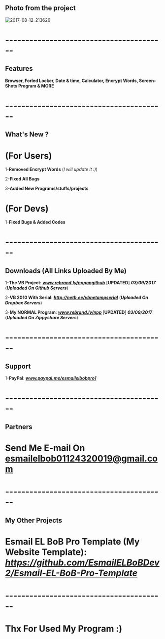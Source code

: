 ## Photo from the project
![2017-08-12_213626](https://user-images.githubusercontent.com/28893833/29243720-69a00c08-7fa6-11e7-8575-9d5bbfadd07d.png)
# ----------------------------------------
## Features 

**Browser, Forled Locker, Date & time, Calculator, Encrypt Words, Screen-Shots Program & MORE**
# ----------------------------------------
## What's New ?

# (For Users)

1-**Removed Encrypt Words** (*I will update it :)*)

2-**Fixed All Bugs**

3-**Added New Programs/stuffs/projects**

# (For Devs)

1-**Fixed Bugs & Added Codes**
# ----------------------------------------
## Downloads (All Links Uploaded By Me)

1-**The VB Project**: ***www.rebrand.ly/nppongithub*** [**UPDATED**] ***03/09/2017*** (***Uploaded On Github Servers***)

2-**VB 2010 With Serial**:  ***http://netb.ee/vbnetampserial*** (***Uploaded On Dropbox Servers***)

3-**My NORMAL Program**:  ***www.rebrand.ly/npp*** [**UPDATED**] ***03/09/2017*** (***Uploaded On Zippyshare Servers***)
# ----------------------------------------
## Support

1-**PayPal**: ***www.paypal.me/esmailelbobpro1***

# ----------------------------------------
## Partners

# Send Me E-mail On  **esmailelbob01124320019@gmail.com**
# ----------------------------------------
## My Other Projects

# Esmail EL BoB Pro Template (My Website Template): ***https://github.com/EsmailELBoBDev2/Esmail-EL-BoB-Pro-Template***
# ----------------------------------------

# Thx For Used My Program :)
